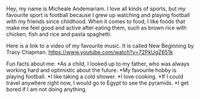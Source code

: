 Hey, my name is Micheale Andemariam. I love all kinds of sports, but my favourite sport is football because I grew up watching and playing football with my friends since childhood. When it comes to food, I like foods that make me feel good and active after eating them, such as brown rice with chicken, fish and rice and pasta spaghetti.

Here is a link to a video of my favourite music. It is called New Beginning by Tracy Chapman.
https://www.youtube.com/watch?v=72PkUgZ651k

Fun facts about me:
*As a child, I looked up to my father, who was always working hard and optimistic about the future.
*My favourite hobby is playing football.
*I like taking a cold shower.
*I love cooking.
*If I could travel anywhere right now, I would go to Egypt to see the pyramids.
*I get bored if I am not doing anything.